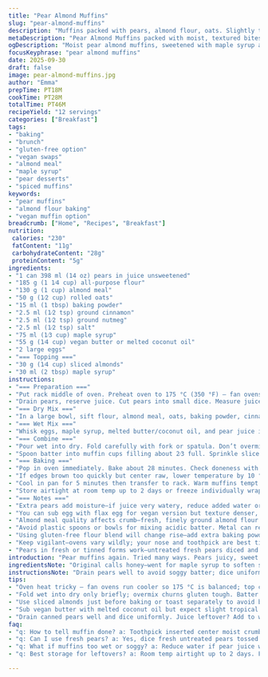 ```yaml
---
title: "Pear Almond Muffins"
slug: "pear-almond-muffins"
description: "Muffins packed with pears, almond flour, oats. Slightly tweaked with spiced warmth. Uses maple syrup instead of honey for a gentle twist. Batter thick but moist. Baked until golden with crisp almond topping. Easy to adapt for lactose intolerance or vegan swaps. Moist, fragrant, textured. Adjust heat and timing by aroma and toothpick test not clock. Good brunch staple or snack grab. Lots of real kitchen tips inside."
metaDescription: "Pear Almond Muffins packed with moist, textured bites of almond meal and oats. Maple syrup sweetens, cinnamon and nutmeg punch up warmth. Crisp almond topping tops off."
ogDescription: "Moist pear almond muffins, sweetened with maple syrup and spiced with cinnamon and nutmeg. Crisp almond topping adds crunch and caramel notes. Easy swaps for vegan or lactose free."
focusKeyphrase: "pear almond muffins"
date: 2025-09-30
draft: false
image: pear-almond-muffins.jpg
author: "Emma"
prepTime: PT18M
cookTime: PT28M
totalTime: PT46M
recipeYield: "12 servings"
categories: ["Breakfast"]
tags:
- "baking"
- "brunch"
- "gluten-free option"
- "vegan swaps"
- "almond meal"
- "maple syrup"
- "pear desserts"
- "spiced muffins"
keywords:
- "pear muffins"
- "almond flour baking"
- "vegan muffin option"
breadcrumb: ["Home", "Recipes", "Breakfast"]
nutrition: 
 calories: "230"
 fatContent: "11g"
 carbohydrateContent: "28g"
 proteinContent: "5g"
ingredients:
- "1 can 398 ml (14 oz) pears in juice unsweetened"
- "185 g (1 1⁄4 cup) all-purpose flour"
- "130 g (1 cup) almond meal"
- "50 g (1⁄2 cup) rolled oats"
- "15 ml (1 tbsp) baking powder"
- "2.5 ml (1⁄2 tsp) ground cinnamon"
- "2.5 ml (1⁄2 tsp) ground nutmeg"
- "2.5 ml (1⁄2 tsp) salt"
- "75 ml (1⁄3 cup) maple syrup"
- "55 g (1⁄4 cup) vegan butter or melted coconut oil"
- "2 large eggs"
- "=== Topping ==="
- "30 g (1⁄4 cup) sliced almonds"
- "30 ml (2 tbsp) maple syrup"
instructions:
- "=== Preparation ==="
- "Put rack middle of oven. Preheat oven to 175 °C (350 °F) — fan ovens run cooler, so 175 keeps gold color without drying. Line 12 muffin tins with paper liners or grease well."
- "Drain pears, reserve juice. Cut pears into small dice. Measure juice, if less than 180 ml (3⁄4 cup) add water to fill. Keep juice cool while mixing."
- "=== Dry Mix ==="
- "In a large bowl, sift flour, almond meal, oats, baking powder, cinnamon, nutmeg, salt. Toss well to spread leavening evenly. No clumps — dense spots kill rise."
- "=== Wet Mix ==="
- "Whisk eggs, maple syrup, melted butter/coconut oil, and pear juice in separate bowl until glossy. Stir in diced pears gently just before mixing with dry."
- "=== Combine ==="
- "Pour wet into dry. Fold carefully with fork or spatula. Don’t overmix — look for slight streaks but mostly incorporated. Batter will be thick yet moist. Overmix churns gluten tough."
- "Spoon batter into muffin cups filling about 2⁄3 full. Sprinkle sliced almonds on top then drizzle maple syrup evenly; syrup creates sticky glaze and toasted nut pockets."
- "=== Baking ==="
- "Pop in oven immediately. Bake about 28 minutes. Check doneness with toothpick inserted near center comes out with moist crumbs not sticky batter. Watch color — golden tops means caramelized sugars stepping up."
- "If edges brown too quickly but center raw, lower temperature by 10 °C and extend time by 3–5 minutes. Muffin crown should spring back when pressed lightly. If it stays indented, needs more time."
- "Cool in pan for 5 minutes then transfer to rack. Warm muffins tempt to crumble if moved too soon."
- "Store airtight at room temp up to 2 days or freeze individually wrapped."
- "=== Notes ==="
- "Extra pears add moisture—if juice very watery, reduce added water or muffins soggy. Maple syrup swap better for honey as it’s milder and keeps batter silky. Coconut oil brings subtle tropical hint."
- "You can sub egg with flax egg for vegan version but texture denser, bake 2 minutes longer."
- "Almond meal quality affects crumb—fresh, finely ground almond flour yields softer crumb. Using old or coarse meal leads to gritty texture."
- "Avoid plastic spoons or bowls for mixing acidic batter. Metal can react with juice causing off flavors."
- "Using gluten-free flour blend will change rise—add extra baking powder or xanthan gum for similar lift."
- "Keep vigilant—ovens vary wildly; your nose and toothpick are best timers."
- "Pears in fresh or tinned forms work—untreated fresh pears diced and tossed in lemon juice can replace canned. Just skip extra juice or reduce water added."
introduction: "Pear muffins again. Tried many ways. Pears juicy, sweet but tricky. Too much juice, muffin falls apart. Too dry, crumb chalky. Almond meal adds moist richness, like secret weapon. Oats bring texture bite. Started with honey, switched to maple — softer, less sharp. Butter or coconut oil? Coconut oil adds subtle flavor but milk fat lends richness worth fighting for with lactose free butter. Spices punch vital; cinnamon and nutmeg balance pear sweetness. Oven heat change can upset colors and crumb so watch. Puffs rise slow but worth patience. Topping almonds with maple syrup caramelizes, crackling on top. Muffins not just sweet, but layers of scents, textures. Sounds of crackling almonds when cooling. Takes practice to read signs—some times underbaked centers hide in golden tops. Don’t rush cool recovering crumb. All about balance, feel, and smell."
ingredientsNote: "Original calls honey—went for maple syrup to soften sweetness and add deep mellow flavor. If stuck with honey, use same volume but reduce extra water by a spoon. Pear juice amount feels critical; I always keep extra pear juice or water on standby to top off measurement. Almond powder—if unavailable, sub finely ground hazelnuts or cashews but nut taste alters final note. Rolled oats add chew; quick oats less good, they dissolve, make batter gummy. Butter swap notable; melted unsalted butter works better than oil for binding and flavor layering but coconut oil works well vegan substitute. Eggs needed for structure; for vegan version, flax or chia eggs work but muffins denser and heavier. Spices easy to tweak: more nutmeg for warmth or switch to cardamom for twist. Salt balances sweetness. Almond slices toasted bright gold add needed crunch and visible contrast. No sugar added except maple; keeps muffins clean and natural. Paper liners essential or muffins stick to tin; oils substitution risks tearing delicate muffins."
instructionsNote: "Drain pears well to avoid soggy batter; dice uniformly for even bake. Mixing order matters. Dry ingredients sifted for even rise, prevent clumps of powdery baking powder or cinnamon. Wet mixed separately to avoid premature gluten development and uneven hydration. Fold wet to dry only until just combined; still streaks okay, overmix toughens crumb. Don’t beat or whisk after combining; muffins tough if gluten bumps too much. Muffin liners make cleanup easier and stabilize shape. Top almonds add crunch, but add late or bake dry and sprinkle at last minute to avoid burning. Maple drizzle before baking adds gloss, sticky top layer; skip if avoiding stickiness or swap with dusting cinnamon sugar after baking. Oven rack mid position critical — too low burns bottom, too high burns tops. Muffin done when toothpick shows moist crumbs but no wet batter; surface golden, edges pull away slightly from cups. Let sit in pan briefly to firm up before removing—hot muffins crumble easily. Cooling rack prevents sogginess below. Freeze leftovers, warm thawed muffins briefly in microwave for fresh-baked feel. Adjust bake time depending on altitude and oven quirks; don’t rely on timer alone. I trust sight, touch, and toothpick over minutes."
tips:
- "Oven heat tricky — fan ovens run cooler so 175 °C is balanced; top color shifts if wrong. Watch not timer alone. Golden hues signal caramelized sugars, deeper aroma. Muffins puff slow. Patience."
- "Fold wet into dry only briefly; overmix churns gluten tough. Batter thick but moist, streaks okay. Pear juice critical — too watery adds sog, too little chalky crumb. Keep extra juice or water ready."
- "Use sliced almonds just before baking or toast separately to avoid burning. Drizzle maple syrup on top to create sticky glaze and crunchy pockets. Avoid sugar; maple’s mellow sweetness suffices."
- "Sub vegan butter with melted coconut oil but expect slight tropical hint. Eggs can swap flax egg but muffins denser and bake 2 mins longer. Almond meal quality influences crumb; fresh ground softer, old gritty."
- "Drain canned pears well and dice uniformly. Juice leftover? Add to wet mix or water. No plastic bowls for acidic mixing — metal reacts, off flavors lurk. Oats add texture bite; quick oats dissolve too much, gummy batter."
faq:
- "q: How to tell muffin done? a: Toothpick inserted center moist crumbs but no wet batter. Tops golden, edges pull slight from cups. Muffin crown springs back pressed light. Listen for crackling almonds cooling too."
- "q: Can I use fresh pears? a: Yes, dice fresh untreated pears tossed in lemon juice. Skip extra pear juice or cut water added. Tinned juice consistency differs; watch batter thickness carefully for balance."
- "q: What if muffins too wet or soggy? a: Reduce water if pear juice watery. Overmix toughens crumb but also affects moisture retention. Drain pears extra well. Baking powder clumps kill rise, so sift dry mix well always."
- "q: Best storage for leftovers? a: Room temp airtight up to 2 days. Freeze wrapped individually, thaw, then warm briefly in microwave. Avoid storing warm muffins or get soggy fast. Cooling rack prevents condensation underneath."

---
```

